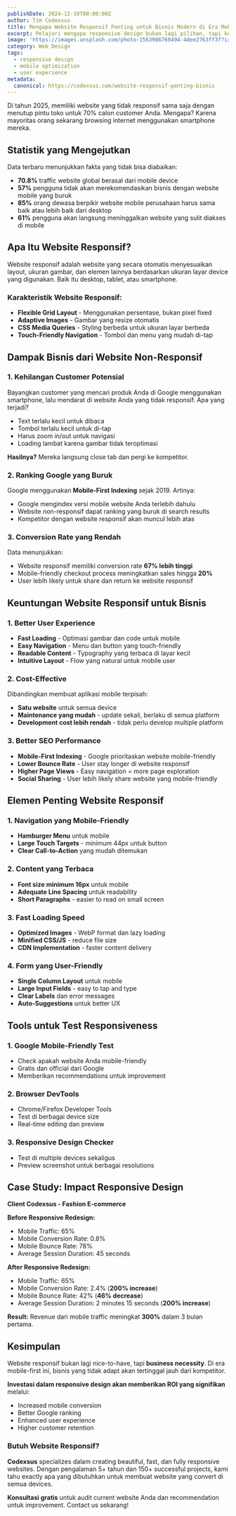 ```yaml
---
publishDate: 2024-12-10T00:00:00Z
author: Tim Codexsus
title: Mengapa Website Responsif Penting untuk Bisnis Modern di Era Mobile-First
excerpt: Pelajari mengapa responsive design bukan lagi pilihan, tapi keharusan. Data menunjukkan 70% traffic berasal dari mobile. Jangan kehilangan customer!
image: 'https://images.unsplash.com/photo-1563986768494-4dee2763ff3f?ixlib=rb-4.0.3&ixid=M3wxMjA3fDB8MHxwaG90by1wYWdlfHx8fGVufDB8fHx8fA%3D%3D&auto=format&fit=crop&w=2070&q=80'
category: Web Design
tags:
  - responsive design
  - mobile optimization
  - user experience
metadata:
  canonical: https://codexsus.com/website-responsif-penting-bisnis
---
```


Di tahun 2025, memiliki website yang tidak responsif sama saja dengan menutup pintu toko untuk 70% calon customer Anda. Mengapa? Karena mayoritas orang sekarang browsing internet menggunakan smartphone mereka.

## Statistik yang Mengejutkan

Data terbaru menunjukkan fakta yang tidak bisa diabaikan:

- **70.8%** traffic website global berasal dari mobile device
- **57%** pengguna tidak akan merekomendasikan bisnis dengan website mobile yang buruk
- **85%** orang dewasa berpikir website mobile perusahaan harus sama baik atau lebih baik dari desktop
- **61%** pengguna akan langsung meninggalkan website yang sulit diakses di mobile

## Apa Itu Website Responsif?

Website responsif adalah website yang secara otomatis menyesuaikan layout, ukuran gambar, dan elemen lainnya berdasarkan ukuran layar device yang digunakan. Baik itu desktop, tablet, atau smartphone.

### Karakteristik Website Responsif:

- **Flexible Grid Layout** - Menggunakan persentase, bukan pixel fixed
- **Adaptive Images** - Gambar yang resize otomatis
- **CSS Media Queries** - Styling berbeda untuk ukuran layar berbeda
- **Touch-Friendly Navigation** - Tombol dan menu yang mudah di-tap

## Dampak Bisnis dari Website Non-Responsif

### 1. Kehilangan Customer Potensial

Bayangkan customer yang mencari produk Anda di Google menggunakan smartphone, lalu mendarat di website Anda yang tidak responsif. Apa yang terjadi?

- Text terlalu kecil untuk dibaca
- Tombol terlalu kecil untuk di-tap
- Harus zoom in/out untuk navigasi
- Loading lambat karena gambar tidak teroptimasi

**Hasilnya?** Mereka langsung close tab dan pergi ke kompetitor.

### 2. Ranking Google yang Buruk

Google menggunakan **Mobile-First Indexing** sejak 2019. Artinya:

- Google mengindex versi mobile website Anda terlebih dahulu
- Website non-responsif dapat ranking yang buruk di search results
- Kompetitor dengan website responsif akan muncul lebih atas

### 3. Conversion Rate yang Rendah

Data menunjukkan:

- Website responsif memiliki conversion rate **67% lebih tinggi**
- Mobile-friendly checkout process meningkatkan sales hingga **20%**
- User lebih likely untuk share dan return ke website responsif

## Keuntungan Website Responsif untuk Bisnis

### 1. Better User Experience

- **Fast Loading** - Optimasi gambar dan code untuk mobile
- **Easy Navigation** - Menu dan button yang touch-friendly
- **Readable Content** - Typography yang terbaca di layar kecil
- **Intuitive Layout** - Flow yang natural untuk mobile user

### 2. Cost-Effective

Dibandingkan membuat aplikasi mobile terpisah:

- **Satu website** untuk semua device
- **Maintenance yang mudah** - update sekali, berlaku di semua platform
- **Development cost lebih rendah** - tidak perlu develop multiple platform

### 3. Better SEO Performance

- **Mobile-First Indexing** - Google prioritaskan website mobile-friendly
- **Lower Bounce Rate** - User stay longer di website responsif
- **Higher Page Views** - Easy navigation = more page exploration
- **Social Sharing** - User lebih likely share website yang mobile-friendly

## Elemen Penting Website Responsif

### 1. Navigation yang Mobile-Friendly

- **Hamburger Menu** untuk mobile
- **Large Touch Targets** - minimum 44px untuk button
- **Clear Call-to-Action** yang mudah ditemukan

### 2. Content yang Terbaca

- **Font size minimum 16px** untuk mobile
- **Adequate Line Spacing** untuk readability
- **Short Paragraphs** - easier to read on small screen

### 3. Fast Loading Speed

- **Optimized Images** - WebP format dan lazy loading
- **Minified CSS/JS** - reduce file size
- **CDN Implementation** - faster content delivery

### 4. Form yang User-Friendly

- **Single Column Layout** untuk mobile
- **Large Input Fields** - easy to tap and type
- **Clear Labels** dan error messages
- **Auto-Suggestions** untuk better UX

## Tools untuk Test Responsiveness

### 1. Google Mobile-Friendly Test

- Check apakah website Anda mobile-friendly
- Gratis dan official dari Google
- Memberikan recommendations untuk improvement

### 2. Browser DevTools

- Chrome/Firefox Developer Tools
- Test di berbagai device size
- Real-time editing dan preview

### 3. Responsive Design Checker

- Test di multiple devices sekaligus
- Preview screenshot untuk berbagai resolutions

## Case Study: Impact Responsive Design

**Client Codexsus - Fashion E-commerce**

**Before Responsive Redesign:**

- Mobile Traffic: 65%
- Mobile Conversion Rate: 0.8%
- Mobile Bounce Rate: 78%
- Average Session Duration: 45 seconds

**After Responsive Redesign:**

- Mobile Traffic: 65%
- Mobile Conversion Rate: 2.4% (**200% increase**)
- Mobile Bounce Rate: 42% (**46% decrease**)
- Average Session Duration: 2 minutes 15 seconds (**200% increase**)

**Result:** Revenue dari mobile traffic meningkat **300%** dalam 3 bulan pertama.

## Kesimpulan

Website responsif bukan lagi nice-to-have, tapi **business necessity**. Di era mobile-first ini, bisnis yang tidak adapt akan tertinggal jauh dari kompetitor.

**Investasi dalam responsive design akan memberikan ROI yang signifikan** melalui:

- Increased mobile conversion
- Better Google ranking
- Enhanced user experience
- Higher customer retention

### Butuh Website Responsif?

**Codexsus** specializes dalam creating beautiful, fast, dan fully responsive websites. Dengan pengalaman 5+ tahun dan 150+ successful projects, kami tahu exactly apa yang dibutuhkan untuk membuat website yang convert di semua devices.

**Konsultasi gratis** untuk audit current website Anda dan recommendation untuk improvement. Contact us sekarang!
